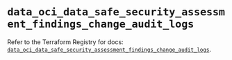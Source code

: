 # `data_oci_data_safe_security_assessment_findings_change_audit_logs`

Refer to the Terraform Registry for docs: [`data_oci_data_safe_security_assessment_findings_change_audit_logs`](https://registry.terraform.io/providers/oracle/oci/7.19.0/docs/data-sources/data_safe_security_assessment_findings_change_audit_logs).
